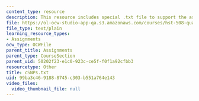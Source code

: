 ```yaml
---
content_type: resource
description: This resource includes special .txt file to support the assignment 1.
file: https://ol-ocw-studio-app-qa.s3.amazonaws.com/courses/hst-508-quantitative-genomics-fall-2005/99ba3c4691888745c303b551a764e143_cSNPs.txt
file_type: text/plain
learning_resource_types:
- Assignments
ocw_type: OCWFile
parent_title: Assignments
parent_type: CourseSection
parent_uid: 50202f23-e1c0-923c-ce5f-f0f1a92cfbb3
resourcetype: Other
title: cSNPs.txt
uid: 99ba3c46-9188-8745-c303-b551a764e143
video_files:
  video_thumbnail_file: null
---
```

